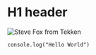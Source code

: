 # H1 header

![Steve Fox from Tekken](https://media.graphassets.com/fCB8R5oyTZes3L12Gumi)

```
console.log("Hello World")
```

